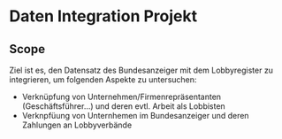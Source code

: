 # Daten Integration Projekt

## Scope

Ziel ist es, den Datensatz des Bundesanzeiger mit dem Lobbyregister zu integrieren, um folgenden Aspekte zu untersuchen:

- Verknüpfung von Unternehmen/Firmenrepräsentanten (Geschäftsführer...) und deren evtl. Arbeit als Lobbisten
- Verknpfüung von Unternhemen im Bundesanzeiger und deren Zahlungen an Lobbyverbände